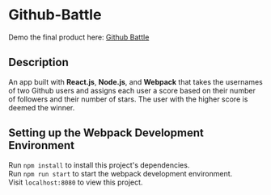 # Github-Battle

Demo the final product here: [Github Battle](https://jeffreyxchan.github.io/Github-Battle/ "Github Battle")

## Description
An app built with **React.js**, **Node.js**, and **Webpack** that takes the usernames of two Github users and assigns each user a score based on their number of followers and their number of stars. The user with the higher score is deemed the winner.

## Setting up the Webpack Development Environment
Run `npm install` to install this project's dependencies.  
Run `npm run start` to start the webpack development environment.  
Visit `localhost:8080` to view this project.